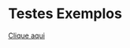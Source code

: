 # Testes Exemplos

[Clique aqui](https://github.com/luizomf/curso-django-projeto1/blob/f7a82d235aae0466917fa7bc97c2d4e3e6a4d5ec/recipes/tests/test_recipe_api.py)